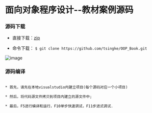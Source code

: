 # 面向对象程序设计--教材案例源码

### 源码下载 

* 直接下载：[zip](https://github.com/tsingke/OOP_Book/archive/master.zip)

* 命令下载： `$ git clone https://github.com/tsingke/OOP_Book.git`


![image](https://github.com/tsingke/OOP_Book/blob/master/%E7%AC%AC9%E7%AB%A0_%E9%9D%A2%E5%90%91%E5%AF%B9%E8%B1%A1%E7%BC%96%E7%A8%8B%E5%AE%9E%E8%B7%B5/oop.jpg)



### 源码编译

```

* 首先，请先在本地visualstudio内建立项目(每个源码对应一个小项目) 

* 然后，将代码源文件拷贝到项目内建立的源文件中;

* 最后，F5进行编译和运行，F10单步快速调试，F11步进式调试.

```

